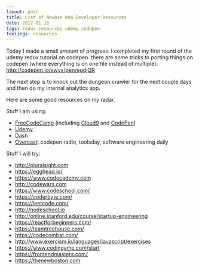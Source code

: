 ```yaml
---
layout: post
title: List of Newbie Web Developer Resources
date: 2017-01-16
tags: redux resources udemy codepen
feelings: resources
---
```


Today I made a small amount of progress. I completed my first round of the udemy redux tutorial on codepen. there are some tricks to porting things on codepen (where everything is on one file instead of multiple): <http://codepen.io/swyx/pen/egdjQR>

The next step is to knock out the dungeon crawler for the next couple days and then do my internal analytics app.

Here are some good resources on my radar.

Stuff I am using:

- [FreeCodeCamp](http://freecodecamp.com) (including [Cloud9](http://cloud9.io) and [CodePen](http://codepen.io))
- [Udemy](http://udemy.com)
- Dash
- [Overcast](http://overcast.fm): codepen radio, toolsday, software engineering daily

Stuff I will try:

- <http://pluralsight.com>
- <https://egghead.io/>
- <https://www.codecademy.com>
- <http://codewars.com>
- <https://www.codeschool.com/>
- <https://coderbyte.com/> 
- <https://leetcode.com/>
- <http://nodeschool.io>
- <http://online.stanford.edu/course/startup-engineering>
- <https://reactforbeginners.com/>
- <https://teamtreehouse.com/>
- <https://codecombat.com/>
- <http://www.exercism.io/languages/javascript/exercises>
- <https://www.codingame.com/start>
- <https://frontendmasters.com/>
- <https://thenewboston.com>


